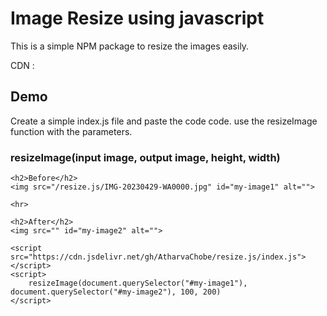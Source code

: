 
# Image Resize using javascript

This is a simple NPM package to resize the images easily.


CDN : 
<script src="https://cdn.jsdelivr.net/gh/AtharvaChobe/resize.js/index.js"></script>



## Demo

Create a simple index.js file and paste the code code.
use the resizeImage function with the parameters.

### resizeImage(input image, output image, height, width)

<!DOCTYPE html>
<html lang="en">

<head>
    <meta charset="UTF-8">
    <meta name="viewport" content="width=device-width, initial-scale=1.0">
    <title>Document</title>
</head>

<body>

    <h2>Before</h2>
    <img src="/resize.js/IMG-20230429-WA0000.jpg" id="my-image1" alt="">

    <hr>

    <h2>After</h2>
    <img src="" id="my-image2" alt="">

    <script src="https://cdn.jsdelivr.net/gh/AtharvaChobe/resize.js/index.js"></script>
    <script>
        resizeImage(document.querySelector("#my-image1"), document.querySelector("#my-image2"), 100, 200)
    </script>
</body>

</html>
